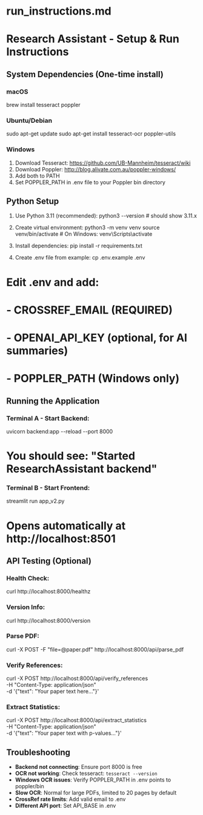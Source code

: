 # run_instructions.md
# Research Assistant - Setup & Run Instructions

## System Dependencies (One-time install)

### macOS
brew install tesseract poppler

### Ubuntu/Debian
sudo apt-get update
sudo apt-get install tesseract-ocr poppler-utils

### Windows
1. Download Tesseract: https://github.com/UB-Mannheim/tesseract/wiki
2. Download Poppler: http://blog.alivate.com.au/poppler-windows/
3. Add both to PATH
4. Set POPPLER_PATH in .env file to your Poppler bin directory

## Python Setup

1. Use Python 3.11 (recommended):
python3 --version  # should show 3.11.x

2. Create virtual environment:
python3 -m venv venv
source venv/bin/activate  # On Windows: venv\Scripts\activate

3. Install dependencies:
pip install -r requirements.txt

4. Create .env file from example:
cp .env.example .env
# Edit .env and add:
# - CROSSREF_EMAIL (REQUIRED)
# - OPENAI_API_KEY (optional, for AI summaries)
# - POPPLER_PATH (Windows only)

## Running the Application

### Terminal A - Start Backend:
uvicorn backend:app --reload --port 8000
# You should see: "Started ResearchAssistant backend"

### Terminal B - Start Frontend:
streamlit run app_v2.py
# Opens automatically at http://localhost:8501

## API Testing (Optional)

### Health Check:
curl http://localhost:8000/healthz

### Version Info:
curl http://localhost:8000/version

### Parse PDF:
curl -X POST -F "file=@paper.pdf" http://localhost:8000/api/parse_pdf

### Verify References:
curl -X POST http://localhost:8000/api/verify_references \
  -H "Content-Type: application/json" \
  -d '{"text": "Your paper text here..."}'

### Extract Statistics:
curl -X POST http://localhost:8000/api/extract_statistics \
  -H "Content-Type: application/json" \
  -d '{"text": "Your paper text with p-values..."}'

## Troubleshooting

- **Backend not connecting**: Ensure port 8000 is free
- **OCR not working**: Check tesseract: `tesseract --version`
- **Windows OCR issues**: Verify POPPLER_PATH in .env points to poppler/bin
- **Slow OCR**: Normal for large PDFs, limited to 20 pages by default
- **CrossRef rate limits**: Add valid email to .env
- **Different API port**: Set API_BASE in .env